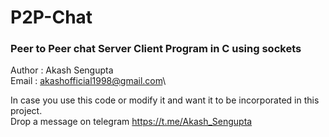 # P2P-Chat
### Peer to Peer chat Server Client Program in C using sockets

Author : Akash Sengupta\
Email  : akashofficial1998@gmail.com\

In case you use this code or modify it and want it to be incorporated in this project.\
Drop a message on telegram https://t.me/Akash_Sengupta
